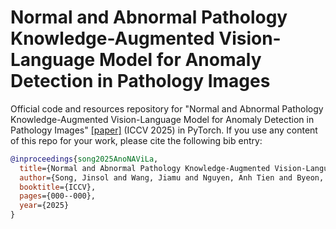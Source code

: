 # Normal and Abnormal Pathology Knowledge-Augmented Vision-Language Model for Anomaly Detection in Pathology Images

Official code and resources repository for "Normal and Abnormal Pathology Knowledge-Augmented Vision-Language Model for Anomaly Detection in Pathology Images" [\[paper\]](https://arxiv.org/abs/2508.15256) (ICCV 2025) in PyTorch. If you use any content of this repo for your work, please cite the following bib entry:

```bibtex
@inproceedings{song2025AnoNAViLa,
  title={Normal and Abnormal Pathology Knowledge-Augmented Vision-Language Model for Anomaly Detection in Pathology Images},
  author={Song, Jinsol and Wang, Jiamu and Nguyen, Anh Tien and Byeon, Keunho and Ahn, Sangjeong and Lee, Sung Hak and Kwak, Jin Tae},
  booktitle={ICCV},
  pages={000--000},
  year={2025}
}
```

